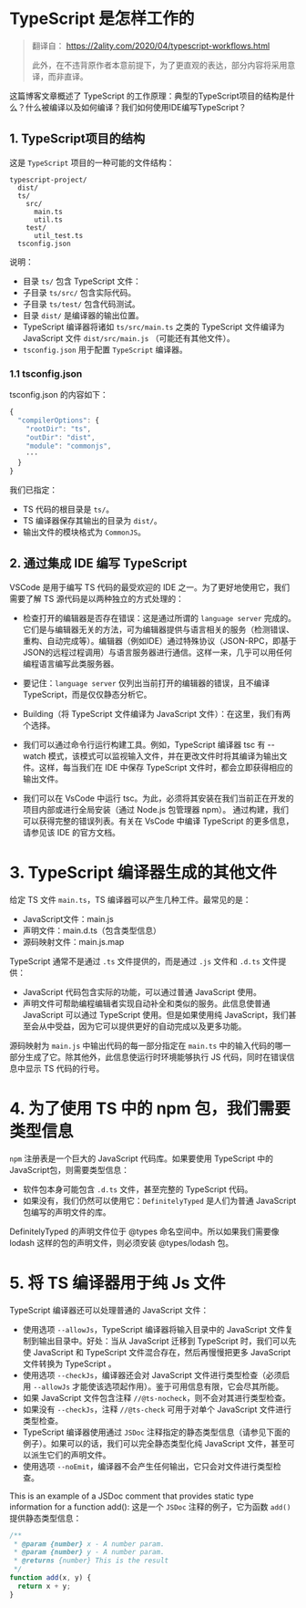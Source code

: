 # TypeScript 是怎样工作的

> 翻译自： https://2ality.com/2020/04/typescript-workflows.html
> 
> 此外，在不违背原作者本意前提下，为了更直观的表达，部分内容将采用意译，而非直译。
> 


这篇博客文章概述了 TypeScript 的工作原理：典型的TypeScript项目的结构是什么？什么被编译以及如何编译？我们如何使用IDE编写TypeScript？


## 1. TypeScript项目的结构

这是 `TypeScript` 项目的一种可能的文件结构：

```
typescript-project/
  dist/
  ts/
    src/
      main.ts
      util.ts
    test/
      util_test.ts
  tsconfig.json
```

说明：
 - 目录 `ts/` 包含 TypeScript 文件：
  - 子目录 `ts/src/` 包含实际代码。
  - 子目录 `ts/test/` 包含代码测试。
 - 目录 `dist/` 是编译器的输出位置。
 - TypeScript 编译器将诸如 `ts/src/main.ts` 之类的 TypeScript 文件编译为 JavaScript 文件 `dist/src/main.js` （可能还有其他文件）。
 - `tsconfig.json` 用于配置 `TypeScript` 编译器。

### 1.1 tsconfig.json

tsconfig.json 的内容如下：

```ts
{
  "compilerOptions": {
    "rootDir": "ts",
    "outDir": "dist",
    "module": "commonjs",
    ···
  }
}
```

我们已指定：
 - TS 代码的根目录是 `ts/`。
 - TS 编译器保存其输出的目录为 `dist/`。
 - 输出文件的模块格式为 `CommonJS`。

## 2. 通过集成 IDE 编写 TypeScript

VSCode 是用于编写 TS 代码的最受欢迎的 IDE 之一。为了更好地使用它，我们需要了解 TS 源代码是以两种独立的方式处理的：

 - 检查打开的编辑器是否存在错误：这是通过所谓的 `language server` 完成的。它们是与编辑器无关的方法，可为编辑器提供与语言相关的服务（检测错误、重构、自动完成等）。编辑器（例如IDE）通过特殊协议（JSON-RPC，即基于JSON的远程过程调用）与语言服务器进行通信。这样一来，几乎可以用任何编程语言编写此类服务器。

  - 要记住：`language server` 仅列出当前打开的编辑器的错误，且不编译 TypeScript，而是仅仅静态分析它。
 - Building（将 TypeScript 文件编译为 JavaScript 文件）：在这里，我们有两个选择。

 - 我们可以通过命令行运行构建工具。例如，TypeScript 编译器 tsc 有 --watch 模式，该模式可以监视输入文件，并在更改文件时将其编译为输出文件。这样，每当我们在 IDE 中保存 TypeScript 文件时，都会立即获得相应的输出文件。
 - 我们可以在 VsCode 中运行 tsc。为此，必须将其安装在我们当前正在开发的项目内部或进行全局安装（通过 Node.js 包管理器 npm）。
通过构建，我们可以获得完整的错误列表。有关在 VsCode 中编译 TypeScript 的更多信息，请参见该 IDE 的官方文档。

# 3. TypeScript 编译器生成的其他文件

给定 TS 文件 `main.ts`，TS 编译器可以产生几种工件。最常见的是：

 - JavaScript文件：main.js
 - 声明文件：main.d.ts（包含类型信息）
 - 源码映射文件：main.js.map

TypeScript 通常不是通过 `.ts` 文件提供的，而是通过 `.js` 文件和 `.d.ts` 文件提供：

 - JavaScript 代码包含实际的功能，可以通过普通 JavaScript 使用。
 - 声明文件可帮助编程编辑者实现自动补全和类似的服务。此信息使普通 JavaScript 可以通过 TypeScript 使用。但是如果使用纯 JavaScript，我们甚至会从中受益，因为它可以提供更好的自动完成以及更多功能。

源码映射为 `main.js` 中输出代码的每一部分指定在 `main.ts` 中的输入代码的哪一部分生成了它。除其他外，此信息使运行时环境能够执行 JS 代码，同时在错误信息中显示 TS 代码的行号。


# 4. 为了使用 TS 中的 npm 包，我们需要类型信息

`npm` 注册表是一个巨大的 JavaScript 代码库。如果要使用 TypeScript 中的 JavaScript包，则需要类型信息：

 - 软件包本身可能包含 `.d.ts` 文件，甚至完整的 TypeScript 代码。
 - 如果没有，我们仍然可以使用它：`DefinitelyTyped` 是人们为普通 JavaScript 包编写的声明文件的库。

DefinitelyTyped 的声明文件位于 @types 命名空间中。所以如果我们需要像 lodash 这样的包的声明文件，则必须安装 @types/lodash 包。


# 5. 将 TS 编译器用于纯 Js 文件

TypeScript 编译器还可以处理普通的 JavaScript 文件：

 - 使用选项 `--allowJs`，TypeScript 编译器将输入目录中的 JavaScript 文件复制到输出目录中。好处：当从 JavaScript 迁移到 TypeScript 时，我们可以先使 JavaScript 和 TypeScript 文件混合存在，然后再慢慢把更多 JavaScript 文件转换为 TypeScript 。
 - 使用选项 `--checkJs`，编译器还会对 JavaScript 文件进行类型检查（必须启用 `--allowJs` 才能使该选项起作用）。鉴于可用信息有限，它会尽其所能。
 - 如果 JavaScript 文件包含注释 `//@ts-nocheck`，则不会对其进行类型检查。
  - 如果没有 `--checkJs`，注释 `//@ts-check` 可用于对单个 JavaScript 文件进行类型检查。
 - TypeScript 编译器使用通过 `JSDoc` 注释指定的静态类型信息（请参见下面的例子）。如果可以的话，我们可以完全静态类型化纯 JavaScript 文件，甚至可以派生它们的声明文件。
 - 使用选项 `--noEmit`，编译器不会产生任何输出，它只会对文件进行类型检查。

This is an example of a JSDoc comment that provides static type information for a function add():
这是一个 `JSDoc` 注释的例子，它为函数 `add()` 提供静态类型信息：

```ts
/**
 * @param {number} x - A number param.
 * @param {number} y - A number param.
 * @returns {number} This is the result
 */
function add(x, y) {
  return x + y;
}
```